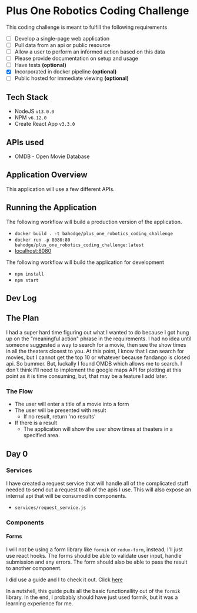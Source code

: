 # Plus One Robotics Coding Challenge

This coding challenge is meant to fulfill the following requirements

- [ ] Develop a single-page web application
- [ ] Pull data from an api or public resource
- [ ] Allow a user to perform an informed action based on this data
- [ ] Please provide documentation on setup and usage
- [ ] Have tests **(optional)**
- [x] Incorporated in docker pipeline **(optional)**
- [ ] Public hosted for immediate viewing **(optional)**

## Tech Stack

- NodeJS `v13.0.0`
- NPM `v6.12.0`
- Create React App `v3.3.0`

## APIs used

- OMDB - Open Movie Database

## Application Overview

This application will use a few different APIs.

## Running the Application

The following workflow will build a production version of the application.

- `docker build . -t bahodge/plus_one_robotics_coding_challenge`
- `docker run -p 8080:80 bahodge/plus_one_robotics_coding_challenge:latest`
- [localhost:8080](http://localhost:8080)

The following workflow will build the application for development

- `npm install`
- `npm start`

## Dev Log

## The Plan

I had a super hard time figuring out what I wanted to do because I got hung up on the "meaningful action" phrase in the requirements. I had no idea until someone suggested a way to search for a movie, then see the show times in all the theaters closest to you. At this point, I know that I can search for movies, but I cannot get the top 10 or whatever because fandango is closed api. So bummer. But, luckally I found OMDB which allows me to search. I don't think I'll need to implement the google maps API for plotting at this point as it is time consuming, but, that may be a feature I add later.

### The Flow

- The user will enter a title of a movie into a form
- The user will be presented with result
  - If no result, return 'no results'
- If there is a result
  - The application will show the user show times at theaters in a specified area.

## Day 0

### Services

I have created a request service that will handle all of the complicated stuff needed to send out a request to all of the apis I use. This will also expose an internal api that will be consumed in components.

- `services/request_service.js`

### Components

#### Forms

I will not be using a form library like `formik` or `redux-form`, instead, I'll just use react hooks. The forms should be able to validate user input, handle submission and any errors. The form should also be able to pass the result to another component.

I did use a guide and I to check it out. Click [here](https://www.youtube.com/watch?v=8yo44xN7-nQ&t=710s)

In a nutshell, this guide pulls all the basic functionallity out of the `formik` library. In the end, I probably should have just used formik, but it was a learning experience for me.

